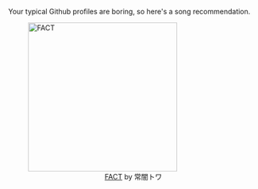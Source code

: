 Your typical Github profiles are boring, so here's a song recommendation.
<figure><img width="300" height="300" src="https://i.scdn.co/image/ab67616d0000b2732f5c69ce083e3ee2808339e4" alt="FACT" /><figcaption align="center"><a href="https://open.spotify.com/track/4jYHYJFTi1QkBobUMC7kf7" target="_blank">FACT</a> by 常闇トワ</figcaption></figure>
